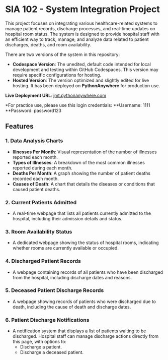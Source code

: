 # SIA 102 - System Integration Project

This project focuses on integrating various healthcare-related systems to manage patient records, discharge processes, and real-time updates on hospital room status. The system is designed to provide hospital staff with an efficient way to track, manage, and analyze data related to patient discharges, deaths, and room availability.

There are two versions of the system in this repository:
- **Codespace Version**: The unedited, default code intended for local development and testing within GitHub Codespaces. This version may require specific configurations for hosting.
- **Hosted Version**: The version optimized and slightly edited for live hosting. It has been deployed on **PythonAnywhere** for production use.

**Live Deployment URL**: [jmt.pythonanywhere.com](http://jmt.pythonanywhere.com)

*For practice use, please use this login credentials:
**Username: 1111
**Password: password123

## Features

### 1. **Data Analysis Charts**
   - **Illnesses Per Month**: Visual representation of the number of illnesses reported each month.
   - **Types of Illnesses**: A breakdown of the most common illnesses reported during each month.
   - **Deaths Per Month**: A graph showing the number of patient deaths recorded each month.
   - **Causes of Death**: A chart that details the diseases or conditions that caused patient deaths.

### 2. **Current Patients Admitted**
   - A real-time webpage that lists all patients currently admitted to the hospital, including their admission details and status.

### 3. **Room Availability Status**
   - A dedicated webpage showing the status of hospital rooms, indicating whether rooms are currently available or occupied.

### 4. **Discharged Patient Records**
   - A webpage containing records of all patients who have been discharged from the hospital, including discharge dates and reasons.

### 5. **Deceased Patient Discharge Records**
   - A webpage showing records of patients who were discharged due to death, including the cause of death and discharge dates.

### 6. **Patient Discharge Notifications**
   - A notification system that displays a list of patients waiting to be discharged. Hospital staff can manage discharge actions directly from this page, with options to:
     - Discharge a patient.
     - Discharge a deceased patient.
